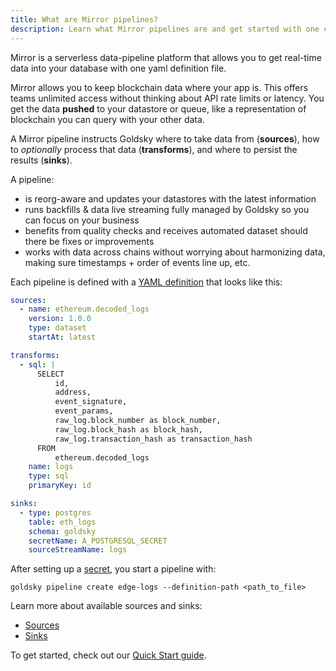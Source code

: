 ```yaml
---
title: What are Mirror pipelines?
description: Learn what Mirror pipelines are and get started with one config file.
---
```


Mirror is a serverless data-pipeline platform that allows you to get real-time data into your database with one yaml definition file.

Mirror allows you to keep blockchain data where your app is. This offers teams unlimited access without thinking about API rate limits or latency. You get the data **pushed** to your datastore or queue, like a representation of blockchain you can query with your other data.

A Mirror pipeline instructs Goldsky where to take data from (**sources**), how to _optionally_ process that data (**transforms**), and where to persist the results (**sinks**).

A pipeline:

- is reorg-aware and updates your datastores with the latest information
- runs backfills & data live streaming fully managed by Goldsky so you can focus on your business
- benefits from quality checks and receives automated dataset should there be fixes or improvements
- works with data across chains without worrying about harmonizing data, making sure timestamps + order of events line up, etc.

Each pipeline is defined with a [YAML definition](/mirror/references/pipeline-configuration) that looks like this:

```yaml
sources:
  - name: ethereum.decoded_logs
    version: 1.0.0
    type: dataset
    startAt: latest

transforms:
  - sql: |
      SELECT
          id,
          address,
          event_signature,
          event_params,
          raw_log.block_number as block_number,
          raw_log.block_hash as block_hash,
          raw_log.transaction_hash as transaction_hash
      FROM
          ethereum.decoded_logs
    name: logs
    type: sql
    primaryKey: id

sinks:
  - type: postgres
    table: eth_logs
    schema: goldsky
    secretName: A_POSTGRESQL_SECRET
    sourceStreamName: logs
```

After setting up a [secret](/mirror/sinks/postgresql#secrets), you start a pipeline with:

`goldsky pipeline create edge-logs --definition-path <path_to_file>`

Learn more about available sources and sinks:

- [Sources](/mirror/sources)
- [Sinks](/mirror/sinks)

To get started, check out our [Quick Start guide](/mirror/creating-a-pipeline).
